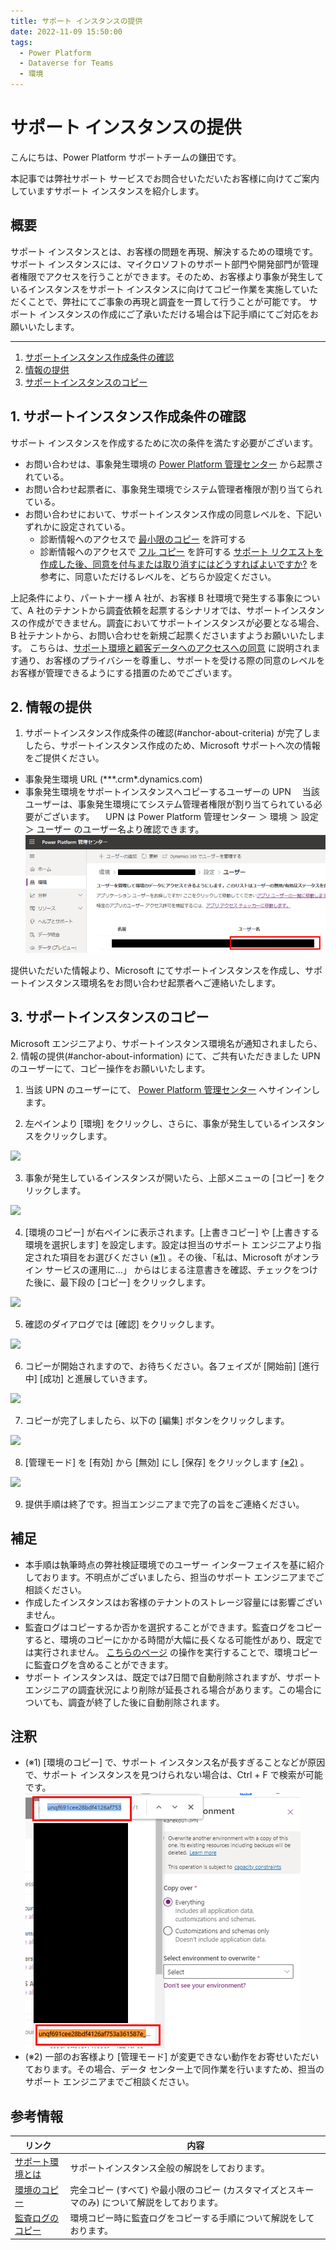 ```yaml
---
title: サポート インスタンスの提供
date: 2022-11-09 15:50:00
tags:
  - Power Platform
  - Dataverse for Teams
  - 環境
---
```


#  サポート インスタンスの提供

こんにちは、Power Platform サポートチームの鎌田です。

本記事では弊社サポート サービスでお問合せいただいたお客様に向けてご案内していますサポート インスタンスを紹介します。

## 概要

サポート インスタンスとは、お客様の問題を再現、解決するための環境です。サポート インスタンスには、マイクロソフトのサポート部門や開発部門が管理者権限でアクセスを行うことができます。そのため、お客様より事象が発生しているインスタンスをサポート インスタンスに向けてコピー作業を実施していただくことで、弊社にてご事象の再現と調査を一貫して行うことが可能です。
サポート インスタンスの作成にご了承いただける場合は下記手順にてご対応をお願いいたします。

---
1. [サポートインスタンス作成条件の確認](#anchor-about-criteria)
2. [情報の提供](#anchor-about-information)
3. [サポートインスタンスのコピー](#anchor-about-copy)


<a id='anchor-about-criteria'></a>
## 1. サポートインスタンス作成条件の確認

サポート インスタンスを作成するために次の条件を満たす必要がございます。
* お問い合わせは、事象発生環境の [Power Platform 管理センター](https://admin.powerplatform.microsoft.com/) から起票されている。
* お問い合わせ起票者に、事象発生環境でシステム管理者権限が割り当てられている。
* お問い合わせにおいて、サポートインスタンス作成の同意レベルを、下記いずれかに設定されている。
    * 診断情報へのアクセスで [最小限のコピー](https://learn.microsoft.com/ja-jp/power-platform/admin/copy-environment#copy-over-customizations-and-schemas-only) を許可する
    * 診断情報へのアクセスで [フル コピー](https://learn.microsoft.com/ja-jp/power-platform/admin/copy-environment#copy-over-everything) を許可する
  [サポート リクエストを作成した後、同意を付与または取り消すにはどうすればよいですか?](https://learn.microsoft.com/ja-jp/power-platform/admin/support-environment#how-do-i-grant-or-revoke-consent-after-i-create-a-support-request) を参考に、同意いただけるレベルを、どちらか設定ください。


上記条件により、パートナー様 A 社が、お客様 B 社環境で発生する事象について、A 社のテナントから調査依頼を起票するシナリオでは、サポートインスタンスの作成ができません。調査においてサポートインスタンスが必要となる場合、B 社テナントから、お問い合わせを新規ご起票くださいますようお願いいたします。
こちらは、[サポート環境と顧客データへのアクセスへの同意](https://learn.microsoft.com/ja-jp/power-platform/admin/support-environment) に説明されます通り、お客様のプライバシーを尊重し、サポートを受ける際の同意のレベルをお客様が管理できるようにする措置のためでございます。


<a id='anchor-about-information'></a>
## 2. 情報の提供
1. サポートインスタンス作成条件の確認(#anchor-about-criteria) が完了しましたら、サポートインスタンス作成のため、Microsoft サポートへ次の情報をご提供ください。
* 事象発生環境 URL (\***.crm\*.dynamics.com)
* 事象発生環境をサポートインスタンスへコピーするユーザーの UPN
　当該ユーザーは、事象発生環境にてシステム管理者権限が割り当てられている必要がございます。
　UPN は Power Platform 管理センター ＞ 環境 ＞ 設定 ＞ ユーザー のユーザー名より確認できます。
![](./Provide-Support-Instance/00_UPN.png)

提供いただいた情報より、Microsoft にてサポートインスタンスを作成し、サポートインスタンス環境名をお問い合わせ起票者へご連絡いたします。


<a id='anchor-about-copy'></a>
## 3. サポートインスタンスのコピー

Microsoft エンジニアより、サポートインスタンス環境名が通知されましたら、2. 情報の提供(#anchor-about-information) にて、ご共有いただきました UPN のユーザーにて、コピー操作をお願いいたします。

1. 当該 UPN のユーザーにて、 [Power Platform 管理センター](https://admin.powerplatform.microsoft.com/) へサインインします。

2. 左ペインより [環境] をクリックし、さらに、事象が発生しているインスタンスをクリックします。

![](./Provide-Support-Instance/00_choose-environment.png)

3. 事象が発生しているインスタンスが開いたら、上部メニューの [コピー] をクリックします。

![](./Provide-Support-Instance/01_copy_environment.png)

4. [環境のコピー] が右ペインに表示されます。[上書きコピー] や [上書きする環境を選択します] を設定します。設定は担当のサポート エンジニアより指定された項目をお選びください [(※1)](#注釈) 。その後、「私は、Microsoft がオンライン サービスの運用に…」 からはじまる注意書きを確認、チェックをつけた後に、最下段の [コピー] をクリックします。

![](./Provide-Support-Instance/02_copy_environment_setting.png)

5. 確認のダイアログでは [確認] をクリックします。

![](./Provide-Support-Instance/03_overwrite_confirm.png)

6. コピーが開始されますので、お待ちください。各フェイズが [開始前] [進行中] [成功] と進展していきます。

![](./Provide-Support-Instance/04_processing.png)

7. コピーが完了しましたら、以下の [編集] ボタンをクリックします。

![](./Provide-Support-Instance/05_edit_environment.png)

8. [管理モード] を [有効] から [無効] にし [保存] をクリックします [(※2)](#注釈) 。

![](./Provide-Support-Instance/06_edit_environment_setting.png)

9. 提供手順は終了です。担当エンジニアまで完了の旨をご連絡ください。

## 補足

- 本手順は執筆時点の弊社検証環境でのユーザー インターフェイスを基に紹介しております。不明点がございましたら、担当のサポート エンジニアまでご相談ください。
- 作成したインスタンスはお客様のテナントのストレージ容量には影響ございません。
- 監査ログはコピーするか否かを選択することができます。監査ログをコピーすると、環境のコピーにかかる時間が大幅に長くなる可能性があり、既定では実行されません。 [こちらのページ](https://learn.microsoft.com/ja-jp/power-platform/admin/copy-environment#copying-audit-logs) の操作を実行することで、環境コピーに監査ログを含めることができます。
- サポート インスタンスは、既定では7日間で自動削除されますが、サポート エンジニアの調査状況により削除が延長される場合があります。この場合についても、調査が終了した後に自動削除されます。

## 注釈
- (※1) [環境のコピー] で、サポート インスタンス名が長すぎることなどが原因で、サポート インスタンスを見つけられない場合は、Ctrl + F で検索が可能です。
![](./Provide-Support-Instance/07_search_instance.png)
- (※2) 一部のお客様より [管理モード] が変更できない動作をお寄せいただいております。その場合、データ センター上で同作業を行いますため、担当のサポート エンジニアまでご相談ください。

## 参考情報

| リンク | 内容 |
| ---- | --- |
| [サポート環境とは](https://learn.microsoft.com/ja-jp/power-platform/admin/support-environment#what-are-support-environments) | サポートインスタンス全般の解説をしております。 |
| [環境のコピー](https://learn.microsoft.com/ja-jp/power-platform/admin/copy-environment) | 完全コピー (すべて) や最小限のコピー (カスタマイズとスキーマのみ) について解説をしております。 |
| [監査ログのコピー](https://learn.microsoft.com/ja-jp/power-platform/admin/copy-environment#copying-audit-logs) | 環境コピー時に監査ログをコピーする手順について解説をしております。 |
